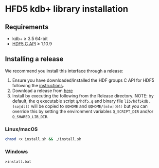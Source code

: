 # HFD5 kdb+ library installation

## Requirements

* kdb+ ≥ 3.5 64-bit
* [HDF5 C API](https://portal.hdfgroup.org/display/support/Downloads) ≥ 1.10.9

## Installing a release

We recommend you install this interface through a release:

1. Ensure you have downloaded/installed the HDF groups C API for HDF5 following the [instructions](#third-party-library-installation).
2. Download a release from [here](../../releases)
3. Install by executing the following from the Release directory. NOTE: by default, the q executable script `q/hdf5.q` and binary file `lib/hdf5kdb.(so|dll)` will be copied to `$QHOME` and `$QHOME/[mlw](64)` but you can override this by setting the environment variables `Q_SCRIPT_DIR` and/or `Q_SHARED_LIB_DIR`.

### Linux/macOS
```bash
chmod +x install.sh && ./install.sh
```

### Windows
```shell
>install.bat
```
